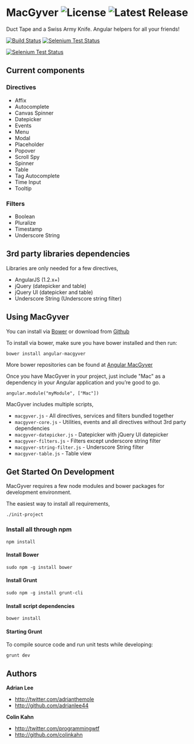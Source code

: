 # MacGyver ![License](http://img.shields.io/badge/license-MIT-green.svg) ![Latest Release](http://img.shields.io/github/release/StartTheShift/MacGyver.svg)

Duct Tape and a Swiss Army Knife. Angular helpers for all your friends!

[![Build Status](https://travis-ci.org/StartTheShift/MacGyver.png?branch=master)](https://travis-ci.org/StartTheShift/MacGyver)
[![Selenium Test Status](https://saucelabs.com/buildstatus/macgyver-ci)](https://saucelabs.com/u/macgyver-ci)

[![Selenium Test Status](https://saucelabs.com/browser-matrix/macgyver-ci.svg)](https://saucelabs.com/u/macgyver-ci)

## Current components ##

### Directives ###
 - Affix
 - Autocomplete
 - Canvas Spinner
 - Datepicker
 - Events
 - Menu
 - Modal
 - Placeholder
 - Popover
 - Scroll Spy
 - Spinner
 - Table
 - Tag Autocomplete
 - Time Input
 - Tooltip

### Filters ###
 - Boolean
 - Pluralize
 - Timestamp
 - Underscore String

## 3rd party libraries dependencies ##
Libraries are only needed for a few directives,
 - AngularJS (1.2.x+)
 - jQuery (datepicker and table)
 - jQuery UI (datepicker and table)
 - Underscore String (Underscore string filter)

## Using MacGyver ##
You can install via [Bower](http://www.bower.io) or download from [Github](https://github.com/StartTheShift/MacGyver/archive/master.zip)

To install via bower, make sure you have bower installed and then run:

    bower install angular-macgyver

More bower repositories can be found at [Angular MacGyver](https://github.com/angular-macgyver)

Once you have MacGyver in your project, just include "Mac" as a dependency in your Angular application and you’re good to go.

    angular.module("myModule", ["Mac"])

MacGyver includes multiple scripts,
- `macgyver.js` - All directives, services and filters bundled together
- `macgyver-core.js` - Utilities, events and all directives without 3rd party dependencies
- `macgyver-datepicker.js` - Datepicker with jQuery UI datepicker
- `macgyver-filters.js` - Filters except underscore string filter
- `macgyver-string-filter.js` - Underscore String filter
- `macgyver-table.js` - Table view

## Get Started On Development ##
MacGyver requires a few node modules and bower packages for development environment.

The easiest way to install all requirements,

    ./init-project

### Install all through npm ###

    npm install

#### Install Bower ####

    sudo npm -g install bower

#### Install Grunt ####

    sudo npm -g install grunt-cli

#### Install script dependencies

    bower install

#### Starting Grunt
To compile source code and run unit tests while developing:

    grunt dev

## Authors

**Adrian Lee**
+ <http://twitter.com/adrianthemole>
+ <http://github.com/adrianlee44>

**Colin Kahn**
+ <http://twitter.com/programmingwtf>
+ <http://github.com/colinkahn>
